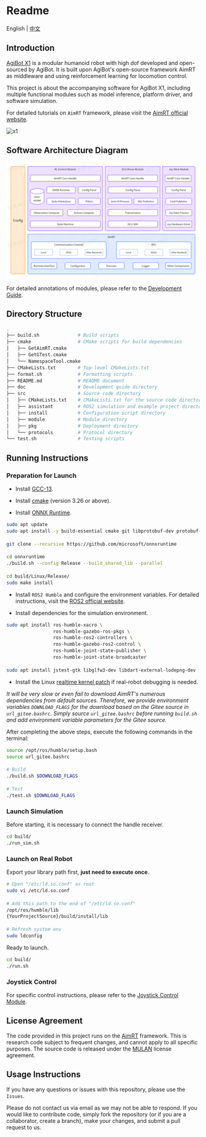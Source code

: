 # Readme

English | [中文](README.zh_CN.md)

## Introduction

[AgiBot X1](https://www.zhiyuan-robot.com/qzproduct/169.html) is a modular humanoid robot with high dof developed and open-sourced by AgiBot. It is built upon AgiBot's open-source framework AimRT as middleware and using reinforcement learning for locomotion control.

This project is about the accompanying software for AgiBot X1, including multiple functional modules such as model inference, platform driver, and software simulation.

For detailed tutorials on `AimRT` framework, please visit the [AimRT official website](https://aimrt.org/).

![x1](doc/x1.jpg)

## Software Architecture Diagram

![sw_arch](doc/sw_arch.png)

For detailed annotations of modules, please refer to the [Development Guide](doc/tutorials.md).

## Directory Structure

```bash
.
├── build.sh              # Build scripts
├── cmake                 # CMake scripts for build dependencies
│   ├── GetAimRT.cmake
│   ├── GetGTest.cmake
│   └── NamespaceTool.cmake
├── CMakeLists.txt        # Top-level CMakeLists.txt
├── format.sh             # Formatting scripts
├── README.md             # README document
├── doc                   # Development guide directory
├── src                   # Source code directory
│   ├── CMakeLists.txt    # CMakeLists.txt for the source code directory
│   ├── assistant         # ROS2 simulation and example project directory
│   ├── install           # Configuration script directory
│   ├── module            # Module directory
│   ├── pkg               # Deployment directory
│   └── protocols         # Protocol directory
└── test.sh               # Testing scripts
```

## Running Instructions

### Preparation for Launch

- Install [GCC-13](https://www.gnu.org/software/gcc/gcc-13/).

- Install [cmake](https://cmake.org/download/) (version 3.26 or above).

- Install [ONNX Runtime](https://github.com/microsoft/onnxruntime).

```bash
sudo apt update
sudo apt install -y build-essential cmake git libprotobuf-dev protobuf-compiler

git clone --recursive https://github.com/microsoft/onnxruntime

cd onnxruntime
./build.sh --config Release --build_shared_lib --parallel

cd build/Linux/Release/
sudo make install
```

- Install `ROS2 Humble` and configure the environment variables. For detailed instructions, visit the [ROS2 official website](https://docs.ros.org/en/humble/Installation/Ubuntu-Install-Debians.html).

- Install dependencies for the simulation environment.

```bash
sudo apt install ros-humble-xacro \
                 ros-humble-gazebo-ros-pkgs \
                 ros-humble-ros2-controllers \
                 ros-humble-gazebo-ros2-control \
                 ros-humble-joint-state-publisher \
                 ros-humble-joint-state-broadcaster

sudo apt install jstest-gtk libglfw3-dev libdart-external-lodepng-dev
```

- Install the Linux [realtime kernel patch](https://wiki.linuxfoundation.org/realtime/start) if real-robot debugging is needed.

*It will be very slow or even fail to download AimRT's numerous dependencies from default sources. Therefore, we provide environment variables `DOWNLOAD_FLAGS` for the download based on the Gitee source in `url_gitee.bashrc`. Simply source `url_gitee.bashrc` before running `build.sh` and add environment variable parameters for the Gitee source.*

After completing the above steps, execute the following commands in the terminal:

```bash
source /opt/ros/humble/setup.bash
source url_gitee.bashrc

# Build
./build.sh $DOWNLOAD_FLAGS

# Test
./test.sh $DOWNLOAD_FLAGS
```

### Launch Simulation

Before starting, it is necessary to connect the handle receiver.

```bash
cd build/
./run_sim.sh
```

### Launch on Real Robot

Export your library path first, **just need to execute once**.

```bash
# Open "/etc/ld.so.conf" as root
sudo vi /etc/ld.so.conf

# Add this path to the end of "/etc/ld.so.conf"
/opt/ros/humble/lib
{YourProjectSource}/build/install/lib

# Refresh system env
sudo ldconfig
```

Ready to launch.

```bash
cd build/
./run.sh
```

### Joystick Control

For specific control instructions, please refer to the [Joystick Control Module](doc/joy_stick_module/joy_stick_module.md).

## License Agreement

The code provided in this project runs on the [AimRT](https://aimrt.org/) framework. This is research code subject to frequent changes, and cannot apply to all specific purposes. The source code is released under the [MULAN](https://spdx.org/licenses/MulanPSL-2.0.html) license agreement.

## Usage Instructions

If you have any questions or issues with this repository, please use the `Issues`.

Please do not contact us via email as we may not be able to respond. If you would like to contribute code, simply fork the repository (or if you are a collaborator, create a branch), make your changes, and submit a pull request to us.
